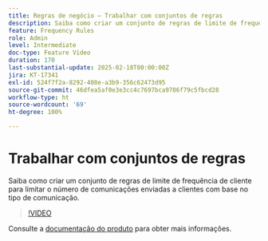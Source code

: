 ```yaml
---
title: Regras de negócio — Trabalhar com conjuntos de regras
description: Saiba como criar um conjunto de regras de limite de frequência do cliente para limitar o número de comunicações enviadas a clientes com base no tipo de comunicação do Adobe Journey Optimizer (AJO).
feature: Frequency Rules
role: Admin
level: Intermediate
doc-type: Feature Video
duration: 170
last-substantial-update: 2025-02-18T00:00:00Z
jira: KT-17341
exl-id: 524f7f2a-8292-408e-a3b9-356c62473d95
source-git-commit: 46dfea5af0e3e3cc4c7697bca9786f79c5fbcd28
workflow-type: ht
source-wordcount: '69'
ht-degree: 100%

---
```


# Trabalhar com conjuntos de regras

Saiba como criar um conjunto de regras de limite de frequência de cliente para limitar o número de comunicações enviadas a clientes com base no tipo de comunicação.

>[!VIDEO](https://video.tv.adobe.com/v/3435531/?learn=on&enablevpops)

Consulte a [documentação do produto](https://experienceleague.adobe.com/pt-br/docs/journey-optimizer/using/configuration/rule-sets) para obter mais informações.
